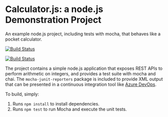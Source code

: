 Calculator.js: a node.js Demonstration Project
==============================================
An example node.js project, including tests with mocha, that behaves like
a pocket calculator.

[![Build Status](https://dev.azure.com/joseleite270475/Parts%20Unlimited/_apis/build/status/marcusmleite.calculator?branchName=master)](https://dev.azure.com/joseleite270475/Parts%20Unlimited/_build/latest?definitionId=7&branchName=master)


[![Build Status](https://dev.azure.com/telemedicinahsc/GitHubAzurePipeline/_apis/build/status/marcusmleite.calculator?branchName=master)](https://dev.azure.com/telemedicinahsc/GitHubAzurePipeline/_build/latest?definitionId=4&branchName=master)

The project contains a simple node.js application that exposes REST APIs
to perform arithmetic on integers, and provides a test suite with mocha
and chai.  The `mocha-junit-reporters` package is included to provide XML
output that can be presented in a continuous integration tool like
[Azure DevOps](https://azure.com/devops).

To build, simply:

1. Runs `npm install` to install dependencies.
2. Runs `npm test` to run Mocha and execute the unit tests.

